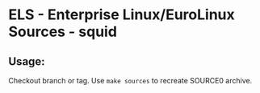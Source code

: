 # ELS - Enterprise Linux/EuroLinux Sources - squid
 
## Usage:
  Checkout branch or tag. Use `make sources` to recreate  SOURCE0 archive.
